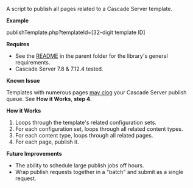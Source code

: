 A script to publish all pages related to a Cascade Server template.

**Example**

publishTemplate.php?templateId=[32-digit template ID]

**Requires**

- See the [README](../) in the parent folder for the library's general requirements.
- Cascade Server 7.8 & 7.12.4 tested.

**Known Issue**

Templates with numerous pages [may clog](http://help.hannonhill.com/discussions/how-do-i/14581-how-to-clear-all-active-publish-jobs) your Cascade Server publish queue.
See **How it Works**, **step 4**.

**How it Works**

1. Loops through the template's related configuration sets.
2. For each configuration set, loops through all related content types.
3. For each content type, loops through all related pages.
4. For each page, publish it.

**Future Improvements**

- The ability to schedule large publish jobs off hours.
- Wrap publish requests together in a "batch" and submit as a single request.
